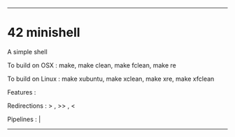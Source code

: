 ---------------------------------------------------------------------------------
# 42 minishell

A simple shell

To build on OSX : make, make clean, make fclean, make re

To build on Linux : make xubuntu, make xclean, make xre, make xfclean

Features :

  Redirections :  >  ,  >>  ,  <

  Pipelines : |

---------------------------------------------------------------------------------
